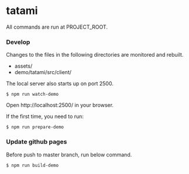 # tatami

All commands are run at PROJECT_ROOT.

### Develop
Changes to the files in the following directories are monitored and rebuilt.
- assets/
- demo/tatami/src/client/

The local server also starts up on port 2500.

```
$ npm run watch-demo
```

Open http://localhost:2500/ in your browser.

If the first time, you need to run:
```
$ npm run prepare-demo
```

### Update github pages
Before push to master branch, run below command.
```
$ npm run build-demo
```

